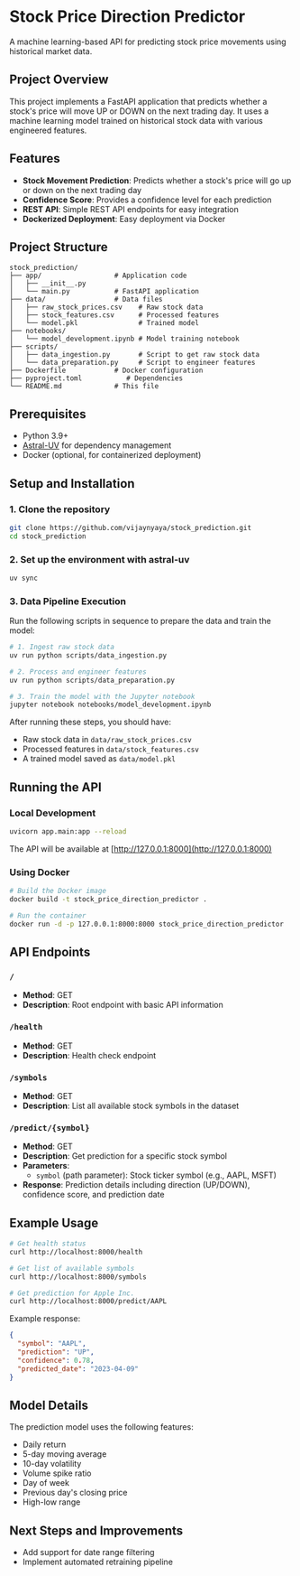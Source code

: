 # Stock Price Direction Predictor

A machine learning-based API for predicting stock price movements using historical market data.

## Project Overview

This project implements a FastAPI application that predicts whether a stock's price will move UP or DOWN on the next trading day. It uses a machine learning model trained on historical stock data with various engineered features.

## Features

- **Stock Movement Prediction**: Predicts whether a stock's price will go up or down on the next trading day
- **Confidence Score**: Provides a confidence level for each prediction
- **REST API**: Simple REST API endpoints for easy integration
- **Dockerized Deployment**: Easy deployment via Docker

## Project Structure

```
stock_prediction/
├── app/                  # Application code
│   ├── __init__.py
│   └── main.py           # FastAPI application
├── data/                 # Data files
│   ├── raw_stock_prices.csv    # Raw stock data
│   ├── stock_features.csv      # Processed features
│   └── model.pkl               # Trained model
├── notebooks/
│   └── model_development.ipynb # Model training notebook
├── scripts/
│   ├── data_ingestion.py       # Script to get raw stock data
│   └── data_preparation.py     # Script to engineer features
├── Dockerfile            # Docker configuration
├── pyproject.toml           # Dependencies
└── README.md             # This file
```

## Prerequisites

- Python 3.9+
- [Astral-UV](https://github.com/astral-sh/uv) for dependency management
- Docker (optional, for containerized deployment)

## Setup and Installation

### 1. Clone the repository

```bash
git clone https://github.com/vijaynyaya/stock_prediction.git
cd stock_prediction
```

### 2. Set up the environment with astral-uv

```bash
uv sync
```

### 3. Data Pipeline Execution

Run the following scripts in sequence to prepare the data and train the model:

```bash
# 1. Ingest raw stock data
uv run python scripts/data_ingestion.py

# 2. Process and engineer features
uv run python scripts/data_preparation.py

# 3. Train the model with the Jupyter notebook
jupyter notebook notebooks/model_development.ipynb
```

After running these steps, you should have:
- Raw stock data in `data/raw_stock_prices.csv`
- Processed features in `data/stock_features.csv`
- A trained model saved as `data/model.pkl`

## Running the API

### Local Development

```bash
uvicorn app.main:app --reload
```

The API will be available at [http://127.0.0.1:8000](http://127.0.0.1:8000)

### Using Docker

```bash
# Build the Docker image
docker build -t stock_price_direction_predictor .

# Run the container
docker run -d -p 127.0.0.1:8000:8000 stock_price_direction_predictor
```

## API Endpoints

### `/`
- **Method**: GET
- **Description**: Root endpoint with basic API information

### `/health`
- **Method**: GET
- **Description**: Health check endpoint

### `/symbols`
- **Method**: GET
- **Description**: List all available stock symbols in the dataset

### `/predict/{symbol}`
- **Method**: GET
- **Description**: Get prediction for a specific stock symbol
- **Parameters**:
  - `symbol` (path parameter): Stock ticker symbol (e.g., AAPL, MSFT)
- **Response**: Prediction details including direction (UP/DOWN), confidence score, and prediction date

## Example Usage

```bash
# Get health status
curl http://localhost:8000/health

# Get list of available symbols
curl http://localhost:8000/symbols

# Get prediction for Apple Inc.
curl http://localhost:8000/predict/AAPL
```

Example response:
```json
{
  "symbol": "AAPL",
  "prediction": "UP",
  "confidence": 0.78,
  "predicted_date": "2023-04-09"
}
```

## Model Details

The prediction model uses the following features:
- Daily return
- 5-day moving average
- 10-day volatility
- Volume spike ratio
- Day of week
- Previous day's closing price
- High-low range

## Next Steps and Improvements

- Add support for date range filtering
- Implement automated retraining pipeline
